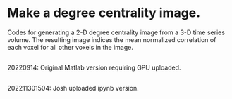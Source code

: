 # Make a degree centrality image.
Codes for generating a 2-D degree centrality image from a 3-D time series volume. The resulting image indices the mean normalized correlation of each voxel for all other voxels in the image. 
##
20220914: Original Matlab version requiring GPU uploaded.
##
202211301504: Josh uploaded ipynb version.
